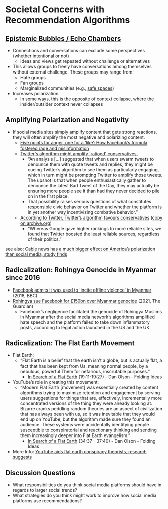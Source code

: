 # Societal Concerns with Recommendation Algorithms

## [Epistemic Bubbles / Echo Chambers](https://en.wikipedia.org/wiki/Echo_chamber_(media)#Echo_chambers_vs_epistemic_bubbles)
- Connections and conversations can exclude some perspectives (whether intentional or not)
  - Ideas and views get repeated without challenge or alternatives
- This allows groups to freely have conversations among themselves without external challenge. These groups may range from:
  - Hate groups
  - Fan groups
  - Marginalized communities (e.g., [safe spaces](https://en.wikipedia.org/wiki/Safe_space))
- Increases polarization
  - In some ways, this is the opposite of context collapse, where the insider/outsider context never collapses

## Amplifying Polarization and Negativity
- If social media sites simply amplify content that gets strong reactions, they will often amplify the most negative and polarizing content.
  - [Five points for anger, one for a ‘like’: How Facebook’s formula fostered rage and misinformation](https://www.washingtonpost.com/technology/2021/10/26/facebook-angry-emoji-algorithm/)
  - [Twitter's algorithm might amplify 'ratioed' conservatives.](https://www.msnbc.com/opinion/twitter-s-algorithm-might-amplify-ratioed-conservatives-time-rethink-dunking-n1283364)
    - “An analysis [...] suggested that when users swarm tweets to denounce them with quote tweets and replies, they might be cueing Twitter’s algorithm to see them as particularly engaging, which in turn might be prompting Twitter to amplify those tweets. The upshot is that when people enthusiastically gather to denounce the latest Bad Tweet of the Day, they may actually be ensuring more people see it than had they never decided to pile on in the first place.
    - That possibility raises serious questions of what constitutes responsible civic behavior on Twitter and whether the platform is in yet another way incentivizing combative behavior.”
  - [According to Twitter, Twitter’s algorithm favours conservatives](https://www.economist.com/graphic-detail/2021/11/13/according-to-twitter-twitters-algorithm-favours-conservatives) ([copy on archive.org](https://web.archive.org/web/20220106162108/https://www.economist.com/graphic-detail/2021/11/13/according-to-twitter-twitters-algorithm-favours-conservatives))
    - “Whereas Google gave higher rankings to more reliable sites, we found that Twitter boosted the least reliable sources, regardless of their politics.”

see also: [Cable news has a much bigger effect on America’s polarization than social media, study finds](https://www.niemanlab.org/2022/08/cable-news-has-a-much-bigger-effect-on-americas-polarization-than-social-media-study-finds/)

## Radicalization:  Rohingya Genocide in Myanmar since 2016
- [Facebook admits it was used to 'incite offline violence' in Myanmar](https://www.bbc.com/news/world-asia-46105934)  (2018, BBC)
- [Rohingya sue Facebook for £150bn over Myanmar genocide](https://www.theguardian.com/technology/2021/dec/06/rohingya-sue-facebook-myanmar-genocide-us-uk-legal-action-social-media-violence) (2021, The Guardian)
  - Facebook’s negligence facilitated the genocide of Rohingya Muslims in Myanmar after the social media network’s algorithms amplified hate speech and the platform failed to take down inflammatory posts, according to legal action launched in the US and the UK.

## Radicalization: The Flat Earth Movement
- Flat Earth:
  - “Flat Earth is a belief that the earth isn’t a globe, but is actually flat, a fact that has been kept from Us, meaning normal people, by a nebulous, powerful Them for nefarious, inscrutable purposes.”
    - [In Search of a Flat Earth](https://youtu.be/JTfhYyTuT44?t=1151) (19:11-19:27) - Dan Olson - Folding Ideas
- YouTube’s role in creating this movement:
  - “Modern Flat Earth [movement] was essentially created by content algorithms trying to maximize retention and engagement by serving users suggestions for things that are, effectively, incrementally more concentrated versions of the thing they were already looking at. Bizarre cranks peddling random theories are an aspect of civilization that has always been with us, so it was inevitable that they would end up on YouTube, but the algorithm made sure they found an audience. These systems were accidentally identifying people susceptible to conspiratorial and reactionary thinking and sending them increasingly deeper into Flat Earth evangelism.”
    - [In Search of a Flat Earth](https://www.youtube.com/watch?v=JTfhYyTuT44&t=2077s) (34:37 - 37:40) - Dan Olson - Folding Ideas
- More Info: [YouTube aids flat earth conspiracy theorists, research suggests](https://www.bbc.com/news/technology-47279253 )

## Discussion Questions
- What responsibilities do you think social media platforms should have in regards to larger social trends?
- What strategies do you think might work to improve how social media platforms use recommendations?
